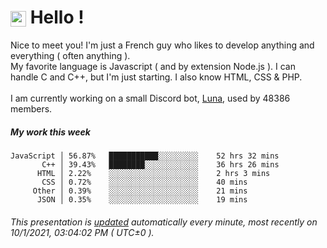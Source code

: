 # <img src="https://64.media.tumblr.com/a77fe63f35eafbe14be38765babf1cb2/ec4eb63d77592970-8f/s1280x1920/cb3343c17d8b4e6010ca747520d078d3dba9ac25.gif" style="vertical-align:middle" width="25px"> Hello !
Nice to meet you! I'm just a French guy who likes to develop anything and everything ( often anything ). <br/>My favorite language is Javascript ( and by extension Node.js ). I can handle C and C++, but I'm just starting. I also know HTML, CSS & PHP.<br/><br/>
I am currently working on a small Discord bot, [Luna](https://github.com/Asgarrrr/Luna), used by 48386 members.<br/>
##### My work this week<br/>
```
JavaScript │ 56.87%   ███████████░░░░░░░░░    52 hrs 32 mins
       C++ │ 39.43%   ████████░░░░░░░░░░░░    36 hrs 26 mins
      HTML │ 2.22%    ░░░░░░░░░░░░░░░░░░░░    2 hrs 3 mins
       CSS │ 0.72%    ░░░░░░░░░░░░░░░░░░░░    40 mins
     Other │ 0.39%    ░░░░░░░░░░░░░░░░░░░░    21 mins
      JSON │ 0.35%    ░░░░░░░░░░░░░░░░░░░░    19 mins
```
###### This presentation is [updated](https://github.com/Asgarrrr) automatically every minute, most recently on 10/1/2021, 03:04:02 PM ( UTC±0 ).